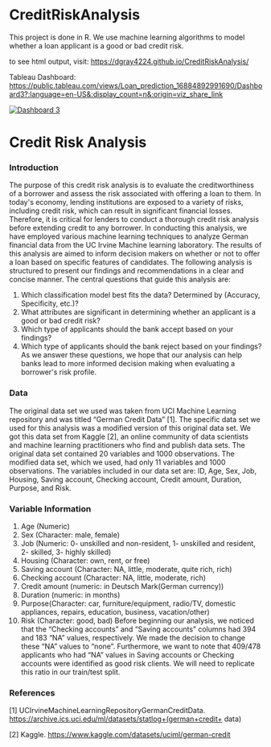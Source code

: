 # CreditRiskAnalysis
This project is done in R. We use machine learning algorithms to model whether a loan applicant is a good or bad credit risk.


to see html output, visit: https://dgray4224.github.io/CreditRiskAnalysis/

Tableau Dashboard:  https://public.tableau.com/views/Loan_prediction_16884892991690/Dashboard3?:language=en-US&:display_count=n&:origin=viz_share_link
<div class='tableauPlaceholder' id='viz1688576377366' style='position: relative'><noscript><a href='#'><img alt='Dashboard 3 ' src='https:&#47;&#47;public.tableau.com&#47;static&#47;images&#47;Lo&#47;Loan_prediction_16884892991690&#47;Dashboard3&#47;1_rss.png' style='border: none' /></a></noscript><object class='tableauViz'  style='display:none;'><param name='host_url' value='https%3A%2F%2Fpublic.tableau.com%2F' /> <param name='embed_code_version' value='3' /> <param name='site_root' value='' /><param name='name' value='Loan_prediction_16884892991690&#47;Dashboard3' /><param name='tabs' value='no' /><param name='toolbar' value='yes' /><param name='static_image' value='https:&#47;&#47;public.tableau.com&#47;static&#47;images&#47;Lo&#47;Loan_prediction_16884892991690&#47;Dashboard3&#47;1.png' /> <param name='animate_transition' value='yes' /><param name='display_static_image' value='yes' /><param name='display_spinner' value='yes' /><param name='display_overlay' value='yes' /><param name='display_count' value='yes' /><param name='language' value='en-US' /><param name='filter' value='publish=yes' /></object></div>                <script type='text/javascript'>                    var divElement = document.getElementById('viz1688576377366');                    var vizElement = divElement.getElementsByTagName('object')[0];                    if ( divElement.offsetWidth > 800 ) { vizElement.style.width='800px';vizElement.style.height='827px';} else if ( divElement.offsetWidth > 500 ) { vizElement.style.width='800px';vizElement.style.height='827px';} else { vizElement.style.width='100%';vizElement.style.height='1477px';}                     var scriptElement = document.createElement('script');                    scriptElement.src = 'https://public.tableau.com/javascripts/api/viz_v1.js';                    vizElement.parentNode.insertBefore(scriptElement, vizElement);                </script>              

# Credit Risk Analysis

### Introduction
  The purpose of this credit risk analysis is to evaluate the creditworthiness of a borrower and assess the risk associated 
  with offering a loan to them. In today's economy, lending institutions are exposed to a variety of risks, including credit 
  risk, which can result in significant financial losses. Therefore, it is critical for lenders to conduct a thorough credit 
  risk analysis before extending credit to any borrower. 
	In conducting this analysis, we have employed various machine learning techniques to analyze German financial data from the 
  UC Irvine Machine learning laboratory. The results of this analysis are aimed to inform decision makers on whether or not to 
  offer a loan based on specific features of candidates. 
 	The following analysis is structured to present our findings and recommendations in a clear and concise manner. The central 
  questions that guide this analysis are: 
1.	Which classification model best fits the data? Determined by (Accuracy, Specificity, etc.)?
2.	What attributes are significant in determining whether an applicant is a good or bad credit risk?
3.	Which type of applicants should the bank accept based on your findings?
4.	Which type of applicants should the bank reject based on your findings? 
	As we answer these questions, we hope that our analysis can help banks lead to more informed decision making when 
  evaluating a borrower's risk profile. 
### Data
  The original data set we used was taken from UCI Machine Learning repository and was titled “German Credit Data” [1]. The 
  specific data set we used for this analysis was a modified version of this original data set. We got this data set from 
  Kaggle [2], an online community of data scientists and machine learning practitioners who find and publish data sets. 
  The original data set contained 20 variables and 1000 observations. The modified data set, which we used, had only 11 
  variables and 1000 observations. 
	The variables included in our data set are: ID, Age, Sex, Job, Housing, Saving account, Checking account, Credit amount, 
  Duration, Purpose, and Risk. 
### Variable Information
1.	Age (Numeric)
2.	Sex (Character: male, female)
3.	Job (Numeric: 0- unskilled and non-resident, 1- unskilled and resident, 2- skilled, 3- highly skilled)
4.	Housing (Character: own, rent, or free)
5.	Saving account (Character: NA, little, moderate, quite rich, rich)
6.	Checking account (Character: NA, little, moderate, rich)
7.	Credit amount (numeric: in Deutsch Mark(German currency))
8.	Duration (numeric: in months)
9.	Purpose(Character: car, furniture/equipment, radio/TV, domestic appliances, repairs, education, business, vacation/other)
10.	 Risk (Character: good, bad)
 	Before beginning our analysis, we noticed that the “Checking accounts” and “Saving accounts” columns had 394 and 183 “NA” 
  values, respectively. We made the decision to change these “NA” values to “none”. Furthermore, we want to note that 
  409/478 applicants who had “NA” values in Saving accounts or Checking accounts were identified as good risk clients. We will 
  need to replicate this ratio in our train/test split. 


### References
[1]  UCIrvineMachineLearningRepositoryGermanCreditData. https://archive.ics.uci.edu/ml/datasets/statlog+(german+credit+ data)  

[2] Kaggle. https://www.kaggle.com/datasets/uciml/german-credit
